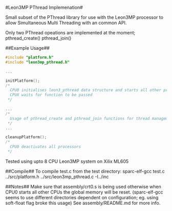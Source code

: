 #Leon3MP PThread Implemenation#

Small subset of the PThread library for use with the Leon3MP processor to allow Simultaneous Multi Threading with an common API.

Only two PThread opeations are implemented at the moment;
pthread_create()
pthread_join()


##Example Usage##
```C
#include "platform.h"
#include "leon3mp_pthread.h"

...

initPlatform();
/*
  CPU0 initialises leon3_pthread data structure and starts all other processors
  CPUX waits for function to be passed
 */

...
/*
  Usage of pthread_create and pthread_join functions for thread management
 */
...

cleanupPlatform();
/*
  CPU0 deactivates all processors
 */

```

Tested using upto 8 CPU Leon3MP system on Xilix ML605

##Compile##
To compile test.c from the test directory:
sparc-elf-gcc test.c ../src/platform.h ../src/leon3mp_pthread.c -I../inc


##Notes##
Make sure that assembly/crt0.s is being used otherwise when CPU0 starts all other CPUs the global memory will be reset.
(sparc-elf-gcc seems to use different directories dependent on configuration; eg. using soft-float flag broke this usage)
See assembly/README.md for more info.

